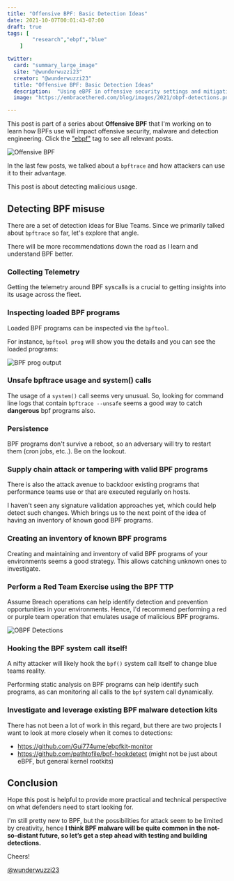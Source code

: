```yaml
---
title: "Offensive BPF: Basic Detection Ideas"
date: 2021-10-07T00:01:43-07:00
draft: true
tags: [
        "research","ebpf","blue"
    ]

twitter:
  card: "summary_large_image"
  site: "@wunderwuzzi23"
  creator: "@wunderwuzzi23"
  title: "Offensive BPF: Basic Detection Ideas"
  description:  "Using eBPF in offensive security settings and mitigations"
  image: "https://embracethered.com/blog/images/2021/obpf-detections.png"

---
```


This post is part of a series about **Offensive BPF** that I'm working on to learn how BPFs use will impact offensive security, malware and detection engineering. Click the ["ebpf"](/blog/tags/ebpf) tag to see all relevant posts.

![Offensive BPF](/blog/images/2021/offensive-bpf.png)

In the last few posts, we talked about a `bpftrace` and how attackers can use it to their advantage.

This post is about detecting malicious usage.


## Detecting BPF misuse

There are a set of detection ideas for Blue Teams. Since we primarily talked about `bpftrace` so far, let's explore that angle. 

There will be more recommendations down the road as I learn and understand BPF better.

### Collecting Telemetry

Getting the telemetry around BPF syscalls is a crucial to getting insights into its usage across the fleet.

### Inspecting loaded BPF programs

Loaded BPF programs can be inspected via the `bpftool`.

For instance, `bpftool prog` will show you the details and you can see the loaded programs:

![BPF prog output](/blog/images/2021/bpfprog.png)

### Unsafe bpftrace usage and system() calls

The usage of a `system()` call seems very unusual. So, looking for command line logs that contain `bpftrace --unsafe` seems a good way to catch **dangerous** bpf programs also.

### Persistence

BPF programs don't survive a reboot, so an adversary will try to restart them (cron jobs, etc..). Be on the lookout.

### Supply chain attack or tampering with valid BPF programs

There is also the attack avenue to backdoor existing programs that performance teams use or that are executed regularly on hosts.  

I haven't seen any signature validation approaches yet, which could help detect such changes. Which brings us to the next point of the idea of having an inventory of known good BPF programs.

### Creating an inventory of known BPF programs

Creating and maintaining and inventory of valid BPF programs of your environments seems a good strategy. This allows catching unknown ones to investigate.

### Perform a Red Team Exercise using the BPF TTP

Assume Breach operations can help identify detection and prevention opportunities in your environments. Hence, I'd recommend performing a red or purple team operation that emulates usage of malicious BPF programs.

![OBPF Detections](/blog/images/2021/obpf-detections.png)

### Hooking the BPF system call itself!

A nifty attacker will likely hook the `bpf()` system call itself to change blue teams reality. 

Performing static analysis on BPF programs can help identify such programs, as can monitoring all calls to the `bpf` system call dynamically.

### Investigate and leverage existing BPF malware detection kits

There has not been a lot of work in this regard, but there are two projects I want to look at more closely when it comes to detections:

* https://github.com/Gui774ume/ebpfkit-monitor
* https://github.com/pathtofile/bpf-hookdetect (might not be just about eBPF, but general kernel rootkits)


## Conclusion

Hope this post is helpful to provide more practical and technical perspective on what defenders need to start looking for. 

I'm still pretty new to BPF, but the possibilities for attack seem to be limited by creativity, hence **I think BPF malware will be quite common in the not-so-distant future, so let’s get a step ahead with testing and building detections.**

Cheers!

[@wunderwuzzi23](https://twitter.com/wunderwuzzi23)

